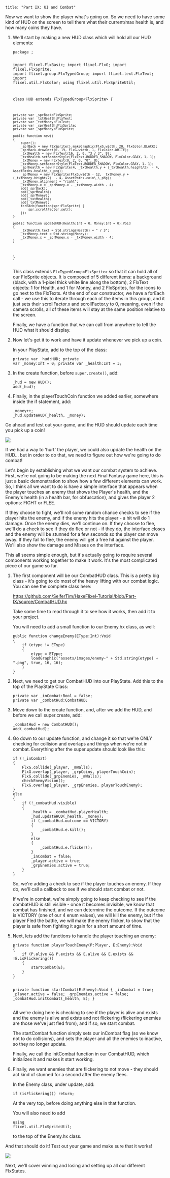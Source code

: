 ```
title: "Part IX: UI and Combat"
```

<p>Now we want to show the player what's going on. So we need to have some kind of HUD on the screen to tell them what their current/max health is, and how many coins they have.</p>

<ol>
	<li>
		<p>We'll start by making a new HUD class which will hold all our HUD elements:</p>
		<p><pre><code class="haxe">package ;

import flixel.FlxBasic;
import flixel.FlxG;
import flixel.FlxSprite;
import flixel.group.FlxTypedGroup;
import flixel.text.FlxText;
import flixel.util.FlxColor;
using flixel.util.FlxSpriteUtil;

class HUD extends FlxTypedGroup&lt;FlxSprite&gt;
{
	
	private var _sprBack:FlxSprite;
	private var _txtHealth:FlxText;
	private var _txtMoney:FlxText;
	private var _sprHealth:FlxSprite;
	private var _sprMoney:FlxSprite;
	
	public function new() 
	{
		super();
		_sprBack = new FlxSprite().makeGraphic(FlxG.width, 20, FlxColor.BLACK);
		_sprBack.drawRect(0, 19, FlxG.width, 1, FlxColor.WHITE);
		_txtHealth = new FlxText(16, 2, 0, "3 / 3", 8);
		_txtHealth.setBorderStyle(FlxText.BORDER_SHADOW, FlxColor.GRAY, 1, 1);
		_txtMoney = new FlxText(0, 2, 0, "0", 8);
		_txtMoney.setBorderStyle(FlxText.BORDER_SHADOW, FlxColor.GRAY, 1, 1);
		_sprHealth = new FlxSprite(4, _txtHealth.y + (_txtHealth.height/2)  - 4, AssetPaths.health\_\_png);
		_sprMoney = new FlxSprite(FlxG.width - 12, _txtMoney.y + (_txtMoney.height/2)  - 4, AssetPaths.coin\_\_png);
		_txtMoney.alignment = "right";
		_txtMoney.x = _sprMoney.x - _txtMoney.width - 4;
		add(_sprBack);
		add(_sprHealth);
		add(_sprMoney);
		add(_txtHealth);
		add(_txtMoney);
		forEach(function(spr:FlxSprite) {
			spr.scrollFactor.set();
		});
	}
	
	public function updateHUD(Health:Int = 0, Money:Int = 0):Void
	{
		_txtHealth.text = Std.string(Health) + " / 3";
		_txtMoney.text = Std.string(Money);
		_txtMoney.x = _sprMoney.x - _txtMoney.width - 4;
	}
}</code></pre></p>
		<p>This class extends <code>FlxTypedGroup&lt;FlxSprite&gt;</code> so that it can hold all of our FlxSprite objects. It is composed of 5 different items: a background (black, with a 1-pixel thick white line along the bottom), 2 FlxText objects: 1 for Health, and 1 for Money, and 2 FlxSprites, for the icons to go next to the FlxTexts. At the end of our constructor, we have a forEach call - we use this to iterate through each of the items in this group, and it just sets their scrollFactor.x and scrollFactor.y to 0, meaning, even if the camera scrolls, all of these items will stay at the same position relative to the screen.</p>
		<p>Finally, we have a function that we can call from anywhere to tell the HUD what it should display.</p>
	</li>
	<li>
		<p>Now let's get it to work and have it update whenever we pick up a coin.</p>
		<p>In your PlayState, add to the top of the class:</p>
		<p><pre><code class="haxe">private var _hud:HUD;
private var _money:Int = 0;
private var _health:Int = 3;</code></pre></p>
	</li>
	<li>
		<p>In the create function, before <code>super.create()</code>, add:</p>
		<p><pre><code class="haxe">_hud = new HUD();
add(_hud);</code></pre></p>
	</li>
	<li>
		<p>Finally, in the playerTouchCoin function we added earlier, somewhere inside the if statement, add:</p>
		<p><pre><code class="haxe">_money++;
_hud.updateHUD(_health, _money);</code></pre></p>
	</li>
</ol>

<p>Go ahead and test out your game, and the HUD should update each time you pick up a coin!</p>
<p><img src="/images/tutorial/0019.png" /></p>
<p>If we had a way to 'hurt' the player, we could also update the health on the HUD… but in order to do that, we need to figure out how we're going to do combat!</p>

<p>Let's begin by establishing what we want our combat system to achieve. First, we're not going to be making the next Final Fantasy game here, this is just a basic demonstration to show how a few different elements can work. So, I think all we want to do is have a simple interface that appears when the player touches an enemy that shows the Player's health, and the Enemy's health (in a health bar, for obfuscation), and gives the player 2 options: FIGHT or FLEE.</p>

<p>If they choose to fight, we'll roll some random chance checks to see if the player hits the enemy, and if the enemy hits the player - a hit will do 1 damage. Once the enemy dies, we'll continue on. If they choose to flee, we'll do a check to see if they do flee or not - if they do, the interface closes and the enemy will be stunned for a few seconds so the player can move away. If they fail to flee, the enemy will get a free hit against the player. We'll also show the damage and Misses on the interface.</p>

<p>This all seems simple enough, but it's actually going to require several components working together to make it work. It's the most complicated piece of our game so far.</p>

<ol>
	<li>
		<p>The first component will be our CombatHUD class. This is a pretty big class - it's going to do most of the heavy lifting with our combat logic. You can see the complete class here:</p>
		<p><a href="https://github.com/SeiferTim/HaxeFlixel-Tutorial/blob/Part-IX/source/CombatHUD.hx">https://github.com/SeiferTim/HaxeFlixel-Tutorial/blob/Part-IX/source/CombatHUD.hx</a></p>
		<p>Take some time to read through it to see how it works, then add it to your project.</p>
        <p>You will need to add a small function to our Enemy.hx class, as well:</p>
        <p><pre><code class="haxe">public function changeEnemy(EType:Int):Void
{
    if (etype != EType)
    {
        etype = EType;
        loadGraphic("assets/images/enemy-" + Std.string(etype) + ".png", true, 16, 16);
    }
}</code></pre></p>
	</li>
	<li>
		<p>Next, we need to get our CombatHUD into our PlayState. Add this to the top of the PlayState Class:</p>
		<p><pre><code class="haxe">private var _inCombat:Bool = false;
private var _combatHud:CombatHUD;</code></pre></p>
	</li>
	<li>
		<p>Move down to the create function, and, after we add the HUD, and before we call super.create, add:</p>
		<p><pre><code class="haxe">_combatHud = new CombatHUD();
add(_combatHud);</code></pre></p>
	</li>
	<li>
		<p>Go down to our update function, and change it so that we're ONLY checking for collision and overlaps and things when we're not in combat. Everything after the super.update should look like this:</p>
		<p><pre><code class="haxe">if (!_inCombat)
{
	FlxG.collide(_player, _mWalls);
	FlxG.overlap(_player, _grpCoins, playerTouchCoin);
	FlxG.collide(_grpEnemies, _mWalls);
	checkEnemyVision();
	FlxG.overlap(_player, _grpEnemies, playerTouchEnemy);
}
else
{
	if (!_combatHud.visible)
	{
		_health = _combatHud.playerHealth;
		_hud.updateHUD(_health, _money);
		if (_combatHud.outcome == VICTORY)
		{
			_combatHud.e.kill();
		}
		else
		{
			_combatHud.e.flicker();
		}
		_inCombat = false;
		_player.active = true;
		_grpEnemies.active = true;
    }
}</code></pre></p>
		<p>So, we're adding a check to see if the player touches an enemy. If they do, we'll call a callback to see if we should start combat or not.</p>
		<p>If we're in combat, we're simply going to keep checking to see if the combatHUD is still visible - once it becomes invisible, we know that combat has finished, and we can determine the outcome. If the outcome is VICTORY (one of our 4 enum values), we will kill the enemy, but if the player Fled the battle, we will make the enemy flicker, to show that the player is safe from fighting it again for a short amount of time.</p>
	</li>
	<li>
		<p>Next, lets add the functions to handle the player touching an enemy:</p>
		<p><pre><code class="haxe">private function playerTouchEnemy(P:Player, E:Enemy):Void
{
	if (P.alive &amp;&amp; P.exists &amp;&amp; E.alive &amp;&amp; E.exists &amp;&amp; !E.isFlickering())
	{
		startCombat(E);
	}
}

private function startCombat(E:Enemy):Void
{
	_inCombat = true;
	_player.active = false;
	_grpEnemies.active = false;
	_combatHud.initCombat(_health, E);
}</code></pre></p>
		<p>All we're doing here is checking to see if the player is alive and exists and the enemy is alive and exists and not flickering (flickering enemies are those we've just fled from), and if so, we start combat.</p>
		<p>The startCombat function simply sets our inCombat flag (so we know not to do collisions), and sets the player and all the enemies to inactive, so they no longer update.</p>
		<p>Finally, we call the initCombat function in our CombatHUD, which initializes it and makes it start working.</p>
	</li>
	<li>
		<p>Finally, we want enemies that are flickering to not move - they should act kind of stunned for a second after the enemy flees.</p>
		<p>In the Enemy class, under update, add: </p>
		<p><pre><code class="haxe">if (isFlickering())
	return;</code></pre></p>
		<p>At the very top, before doing anything else in that function.</p>
        <p>You will also need to add <pre><code class="haxe">using flixel.util.FlxSpriteUtil;</code></pre> to the top of the Enemy.hx class.
	</li>
</ol>

<p>And that should do it! Test out your game and make sure that it works!</p>
<p><img src="/images/tutorial/0020.png" /></p>
<p>Next, we'll cover winning and losing and setting up all our different FlxStates.</p>